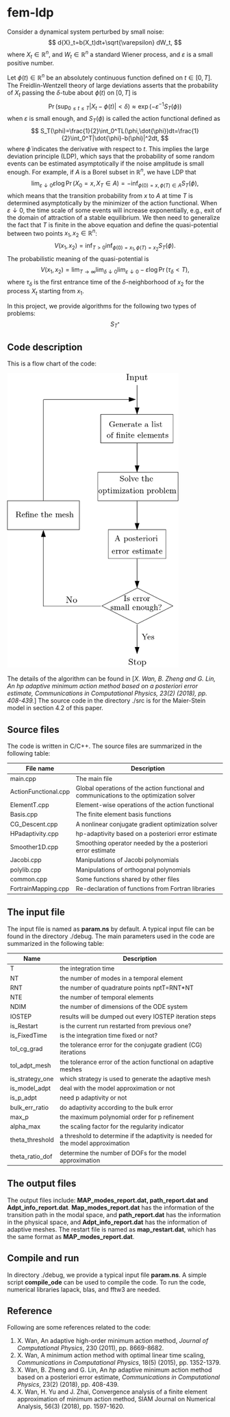 # fem-ldp

Consider a dynamical system perturbed by small noise:
$$
d{X}_t=b(X_t)dt+\sqrt{\varepsilon} dW_t,
$$
where $X_t\in\mathbb{R}^n$, and $W_t\in\mathbb{R}^n$ a standard Wiener process, and $\varepsilon$ is a small positive number. 

Let $\phi(t)\in\mathbb{R}^n$ be an absolutely continuous function defined on $t\in[0,T]$. The Freidlin-Wentzell theory of large deviations asserts that the probability of $X_t$ passing the $\delta$-tube about $\phi(t)$ on $[0,T]$ is 
$$
\Pr(\sup_{0\leq t\leq T}|X_t-\phi(t)|<\delta)\approx\exp(-\varepsilon^{-1}S_T(\phi))
$$
when $\varepsilon$ is small enough, and $S_T(\phi)$ is called the action functional defined as
$$
S_T(\phi)=\frac{1}{2}\int_0^TL(\phi,\dot{\phi})dt=\frac{1}{2}\int_0^T|\dot{\phi}-b(\phi)|^2dt,
$$
  where $\dot{\phi}$ indicates the derivative with respect to $t$. This implies the large deviation principle (LDP), which says that the probability of some random events can be estimated asymptotically if the noise amplitude is small enough. For example, if $A$ is a Borel subset in $\mathbb{R}^n$, we have LDP that
$$
\lim_{\varepsilon\downarrow0}\varepsilon\log\Pr(X_0=x,X_T\in A)=-\inf_{{\phi(0)=x, \phi(T)\in A}}S_T(\phi),
$$
which means that the transition probability from $x$ to $A$ at time $T$ is determined asymptotically by the minimizer of the action functional. When $\varepsilon\downarrow0$, the time scale of some events will increase exponentially, e.g., exit of the domain of attraction of a stable equilibrium. We then need to generalize the fact that $T$ is finite in the above equation and define the quasi-potential between two points $x_1,x_2\in\mathbb{R}^n$: 
$$
V(x_1,x_2)=\inf_{T>0}\inf_{{\phi(0)=x_1, \phi(T)=x_2}}S_T(\phi).
$$
The probabilistic meaning of the quasi-potential is 
$$
V(x_1,x_2)=\lim_{T\rightarrow\infty}\lim_{\delta\downarrow0}\lim_{\varepsilon\downarrow0}-\varepsilon\log\Pr(\tau_\delta<T),
$$
where $\tau_\delta$ is the first entrance time of the $\delta$-neighborhood of $x_2$ for the process $X_t$ starting from $x_1$.   

In this project, we provide algorithms for the following two types of problems:
$$
 S_{T^*}
$$


## Code description

This is a flow chart of the code:

![](flow-chart-code.png)

The details of the algorithm can be found in [*X. Wan, B. Zheng and G. Lin, An hp adaptive minimum action method based on a posteriori error estimate, Communications in Computational Physics, 23(2) (2018), pp. 408-439.*] The source code in the directory ./src is for the Maier-Stein model in section 4.2 of this paper. 

## Source files

The code is written in C/C++. The source files are summarized in the following table:

| File name            | Description                                                  |
| -------------------- | ------------------------------------------------------------ |
| main.cpp             | The main file                                                |
| ActionFunctional.cpp | Global operations of the action functional and communications to the optimization solver |
| ElementT.cpp         | Element-wise operations of the action functional             |
| Basis.cpp            | The finite element basis functions                           |
| CG_Descent.cpp       | A nonlinear conjugate gradient optimization solver           |
| HPadaptivity.cpp     | hp-adaptivity based on a posteriori error estimate           |
| Smoother1D.cpp       | Smoothing operator needed by the a posteriori error estimate |
| Jacobi.cpp           | Manipulations of Jacobi polynomials                          |
| polylib.cpp          | Manipulations of orthogonal polynomials                      |
| common.cpp           | Some functions shared by other files                         |
| FortrainMapping.cpp  | Re-declaration of functions from Fortran libraries           |

## The input file

The input file is named as **param.ns** by default. A typical input file can be found in the directory ./debug. The main parameters used in the code are summarized in the following table:

| Name            | Description                                                  |
| --------------- | ------------------------------------------------------------ |
| T               | the integration time                                         |
| NT              | the number of modes in a temporal element                    |
| RNT             | the number of quadrature points nptT=RNT*NT                  |
| NTE             | the number of temporal elements                              |
| NDIM            | the number of dimensions of the ODE system                   |
| IOSTEP          | results will be dumped out every IOSTEP iteration steps      |
| is_Restart      | is the current run restarted from previous one?              |
| is_FixedTime    | is the integration time fixed or not?                        |
| tol_cg_grad     | the tolerance error for the conjugate gradient (CG) iterations |
| tol_adpt_mesh   | the tolerance error of the action functional on adaptive meshes |
| is_strategy_one | which strategy is used to generate the adaptive mesh         |
| is_model_adpt   | deal with the model approximation or not                     |
| is_p_adpt       | need p adaptivity or not                                     |
| bulk_err_ratio  | do adaptivity according to the bulk error                    |
| max_p           | the maximum polynomial order for p refinement                |
| alpha_max       | the scaling factor for the regularity indicator              |
| theta_threshold | a threshold to determine if the adaptivity is needed for the model approximation |
| theta_ratio_dof | determine the number of DOFs for the model approximation     |

## The output files

The output files include: **MAP_modes_report.dat, path_report.dat and Adpt_info_report.dat**. **Map_modes_report.dat** has the information of the transition path in the modal space, and **path_report.dat** has the information in the physical space, and **Adpt_info_report.dat** has the information of adaptive meshes. The restart file is named as **map_restart.dat**, which has the same format as **MAP_modes_report.dat**.

## Compile and run

In directory ./debug, we provide a typical input file **param.ns**. A simple script **compile_ode** can be used to compile the code. To run the code, numerical libraries lapack, blas, and fftw3 are needed. 

## Reference

Following are some references related to the code:

1. X. Wan, An adaptive high-order minimum action method, *Journal of Computational Physics*, 230 (2011), pp. 8669-8682. 
2. X. Wan, A minimum action method with optimal linear time scaling, *Communications in Computational Physics*, 18(5) (2015), pp. 1352-1379. 
3. X. Wan, B. Zheng and G. Lin, An *hp* adaptive minimum action method based on a posteriori error estimate, *Communications in Computational Physics*, 23(2) (2018), pp. 408-439. 
4. X. Wan, H. Yu and J. Zhai, Convergence analysis of a finite element approximation of minimum action method, SIAM Journal on Numerical Analysis, 56(3) (2018), pp. 1597-1620. 